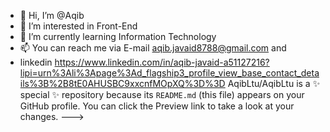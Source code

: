 - 👋 Hi, I’m @Aqib
- 👀 I’m interested in Front-End
- 🌱 I’m currently learning Information Technology
- 📫 You can reach me via E-mail aqib.javaid8788@gmail.com and
-  linkedin https://www.linkedin.com/in/aqib-javaid-a51127216?lipi=urn%3Ali%3Apage%3Ad_flagship3_profile_view_base_contact_details%3B%2B8tE0AHUSBC9xxcnfMOpXQ%3D%3D
AqibLtu/AqibLtu is a ✨ special ✨ repository because its `README.md` (this file) appears on your GitHub profile.
You can click the Preview link to take a look at your changes.
--->
